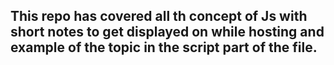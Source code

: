 <h2>This repo has covered all th concept of Js with short notes to get displayed on while hosting and example of the topic in the script part of the file.</h2>
